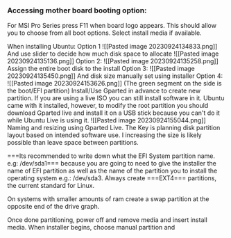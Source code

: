 ### Accessing mother board booting option:
For MSI Pro Series press F11 when board logo appears. This should allow you to choose from all boot options.
Select install media if available.

When installing Ubuntu: 
Option 1 
![[Pasted image 20230924134833.png]]
And use slider to decide how much disk space to allocate
![[Pasted image 20230924135136.png]]
Option 2: 
![[Pasted image 20230924135258.png]]
Assign the entire boot disk to the install
Option 3:
![[Pasted image 20230924135450.png]]
And disk size manually set using installer
Option 4:
![[Pasted image 20230924153626.png]]
(The green segment on the side is the boot/EFI partition)
Install/Use Gparted in advance to create new partition. If you are using a live ISO you can still install software in it. Ubuntu came with it installed, however, to modify the root partition you should download 
Gparted live and install it on a USB stick because you can't do it while Ubuntu Live is using it.
![[Pasted image 20230924155044.png]]
Naming and resizing using Gparted Live. The Key is planning disk partition layout based on intended software use. I increasing the size is likely possible than leave space between partitions.

===Its recommended to write down what the EFI System partition name. e.g: /dev/sda1===  because you are going to need to give the installer the name of EFI partition as well as the name of the partition you to install the operating system e.g.: /dev/sda3. 
Always create ===EXT4=== partitions, the current standard for Linux.

On systems with smaller amounts of ram create a swap partition at the opposite end of the drive graph.

Once done partitioning, power off and remove media and insert install media. When installer begins, choose manual partition and